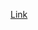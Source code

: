 
[Link](https://machinelearningmastery.com/image-datasets-for-practicing-machine-learning-in-opencv/)

